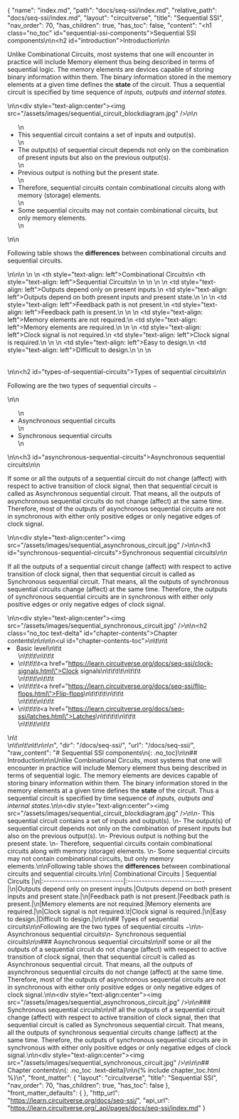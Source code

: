 {
  "name": "index.md",
  "path": "docs/seq-ssi/index.md",
  "relative_path": "docs/seq-ssi/index.md",
  "layout": "circuitverse",
  "title": "Sequential SSI",
  "nav_order": 70,
  "has_children": true,
  "has_toc": false,
  "content": "<h1 class=\"no_toc\" id=\"sequential-ssi-components\">Sequential SSI components</h1>\n\n<h2 id=\"introduction\">Introduction</h2>\n\n<p>Unlike Combinational Circuits, most systems that one will encounter in practice will include Memory element thus being described in terms of sequential logic. The memory elements are devices capable of storing binary information within them. The binary information stored in the memory elements at a given time defines the <strong>state</strong> of the circuit. Thus a sequential circuit is specified by time sequence of <em>inputs, outputs and internal states</em>.</p>\n\n<div style=\"text-align:center\"><img src=\"/assets/images/sequential_circuit_blockdiagram.jpg\" /></div>\n\n<ul>\n  <li>This sequential circuit contains a set of inputs and output(s).</li>\n  <li>The output(s) of sequential circuit depends not only on the combination of present inputs but also on the previous output(s).</li>\n  <li>Previous output is nothing but the present state.</li>\n  <li>Therefore, sequential circuits contain combinational circuits along with memory (storage) elements.</li>\n  <li>Some sequential circuits may not contain combinational circuits, but only memory elements.</li>\n</ul>\n\n<p>Following table shows the <strong>differences</strong> between combinational circuits and sequential circuits.</p>\n\n<table>\n  <thead>\n    <tr>\n      <th style=\"text-align: left\">Combinational Circuits</th>\n      <th style=\"text-align: left\">Sequential Circuits</th>\n    </tr>\n  </thead>\n  <tbody>\n    <tr>\n      <td style=\"text-align: left\">Outputs depend only on present inputs.</td>\n      <td style=\"text-align: left\">Outputs depend on both present inputs and present state.</td>\n    </tr>\n    <tr>\n      <td style=\"text-align: left\">Feedback path is not present.</td>\n      <td style=\"text-align: left\">Feedback path is present.</td>\n    </tr>\n    <tr>\n      <td style=\"text-align: left\">Memory elements are not required.</td>\n      <td style=\"text-align: left\">Memory elements are required.</td>\n    </tr>\n    <tr>\n      <td style=\"text-align: left\">Clock signal is not required.</td>\n      <td style=\"text-align: left\">Clock signal is required.</td>\n    </tr>\n    <tr>\n      <td style=\"text-align: left\">Easy to design.</td>\n      <td style=\"text-align: left\">Difficult to design.</td>\n    </tr>\n  </tbody>\n</table>\n\n<h2 id=\"types-of-sequential-circuits\">Types of sequential circuits</h2>\n\n<p>Following are the two types of sequential circuits −</p>\n\n<ul>\n  <li>Asynchronous sequential circuits</li>\n  <li>Synchronous sequential circuits</li>\n</ul>\n\n<h3 id=\"asynchronous-sequential-circuits\">Asynchronous sequential circuits</h3>\n\n<p>If some or all the outputs of a sequential circuit do not change (affect) with respect to active transition of clock signal, then that sequential circuit is called as Asynchronous sequential circuit. That means, all the outputs of asynchronous sequential circuits do not change (affect) at the same time. Therefore, most of the outputs of asynchronous sequential circuits are not in synchronous with either only positive edges or only negative edges of clock signal.</p>\n\n<div style=\"text-align:center\"><img src=\"/assets/images/sequential_asynchronous_circuit.jpg\" /></div>\n\n<h3 id=\"synchronous-sequential-circuits\">Synchronous sequential circuits</h3>\n\n<p>If all the outputs of a sequential circuit change (affect) with respect to active transition of clock signal, then that sequential circuit is called as Synchronous sequential circuit. That means, all the outputs of synchronous sequential circuits change (affect) at the same time. Therefore, the outputs of synchronous sequential circuits are in synchronous with either only positive edges or only negative edges of clock signal.</p>\n\n<div style=\"text-align:center\"><img src=\"/assets/images/sequential_synchronous_circuit.jpg\" /></div>\n\n<h2 class=\"no_toc text-delta\" id=\"chapter-contents\">Chapter contents</h2>\n\n<!-- -*- engine:django -*- -->\n\n<ul id=\"chapter-contents-toc\">\n\t\n\t<li>Basic level\n\t\t<ul>\n\t\t\t\n\t\t\t<li>\n\t\t\t\t<a href=\"https://learn.circuitverse.org/docs/seq-ssi/clock-signals.html\">Clock signals</a>\n\t\t\t\t\n\t\t\t</li>\n\t\t\t\n\t\t\t<li>\n\t\t\t\t<a href=\"https://learn.circuitverse.org/docs/seq-ssi/flip-flops.html\">Flip-flops</a>\n\t\t\t\t\n\t\t\t</li>\n\t\t\t\n\t\t\t<li>\n\t\t\t\t<a href=\"https://learn.circuitverse.org/docs/seq-ssi/latches.html\">Latches</a>\n\t\t\t\t\n\t\t\t</li>\n\t\t\t\n\t\t</ul>\n\t</li>\n\t\n\t\n\t\n</ul>\n\n",
  "dir": "/docs/seq-ssi/",
  "url": "/docs/seq-ssi/",
  "raw_content": "# Sequential SSI components\n{: .no_toc}\n\n## Introduction\n\nUnlike Combinational Circuits, most systems that one will encounter in practice will include Memory element thus being described in terms of sequential logic. The memory elements are devices capable of storing binary information within them. The binary information stored in the memory elements at a given time defines the **state** of the circuit. Thus a sequential circuit is specified by time sequence of *inputs, outputs and internal states*.\n\n<div style=\"text-align:center\"><img src=\"/assets/images/sequential_circuit_blockdiagram.jpg\" /></div>\n\n- This sequential circuit contains a set of inputs and output(s). \n- The output(s) of sequential circuit depends not only on the combination of present inputs but also on the previous output(s). \n- Previous output is nothing but the present state. \n- Therefore, sequential circuits contain combinational circuits along with memory (storage) elements. \n- Some sequential circuits may not contain combinational circuits, but only memory elements.\n\nFollowing table shows the **differences** between combinational circuits and sequential circuits.\n\n|   Combinational Circuits    |    Sequential Circuits     |\n|:----------------------------|:---------------------------|\n|Outputs depend only on present inputs.|Outputs depend on both present inputs and present state.|\n|Feedback path is not present.|Feedback path is present.|\n|Memory elements are not required.|Memory elements are required.|\n|Clock signal is not required.\t|Clock signal is required.|\n|Easy to design.|Difficult to design.|\n\n\n## Types of sequential circuits\n\nFollowing are the two types of sequential circuits −\n\n- Asynchronous sequential circuits\n- Synchronous sequential circuits\n\n### Asynchronous sequential circuits\n\nIf some or all the outputs of a sequential circuit do not change (affect) with respect to active transition of clock signal, then that sequential circuit is called as Asynchronous sequential circuit. That means, all the outputs of asynchronous sequential circuits do not change (affect) at the same time. Therefore, most of the outputs of asynchronous sequential circuits are not in synchronous with either only positive edges or only negative edges of clock signal.\n\n<div style=\"text-align:center\"><img src=\"/assets/images/sequential_asynchronous_circuit.jpg\" /></div>\n\n### Synchronous sequential circuits\n\nIf all the outputs of a sequential circuit change (affect) with respect to active transition of clock signal, then that sequential circuit is called as Synchronous sequential circuit. That means, all the outputs of synchronous sequential circuits change (affect) at the same time. Therefore, the outputs of synchronous sequential circuits are in synchronous with either only positive edges or only negative edges of clock signal.\n\n<div style=\"text-align:center\"><img src=\"/assets/images/sequential_synchronous_circuit.jpg\" /></div>\n\n\n## Chapter contents\n{: .no_toc .text-delta}\n\n{% include chapter_toc.html %}\n",
  "front_matter": {
    "layout": "circuitverse",
    "title": "Sequential SSI",
    "nav_order": 70,
    "has_children": true,
    "has_toc": false
  },
  "front_matter_defaults": {
  },
  "http_url": "https://learn.circuitverse.org/docs/seq-ssi/",
  "api_url": "https://learn.circuitverse.org/_api/pages/docs/seq-ssi/index.md"
}